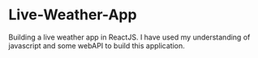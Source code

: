 # Live-Weather-App
Building a live weather app in ReactJS. I have used my understanding of javascript and some webAPI to build this application. 
